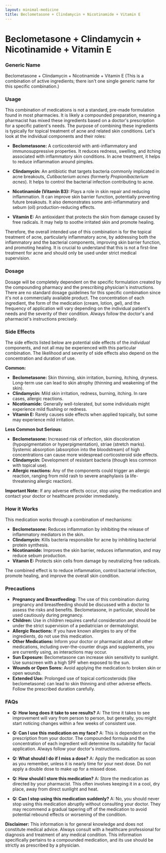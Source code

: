```yaml
---
layout: minimal-medicine
title: Beclometasone + Clindamycin + Nicotinamide + Vitamin E
---
```


# Beclometasone + Clindamycin + Nicotinamide + Vitamin E
### Generic Name

Beclometasone + Clindamycin + Nicotinamide + Vitamin E  (This is a combination of active ingredients; there isn't one single generic name for this specific combination.)


### Usage

This combination of medications is not a standard, pre-made formulation found in most pharmacies. It is likely a compounded preparation, meaning a pharmacist has mixed these ingredients based on a doctor's prescription for a specific patient's needs.  The purpose of combining these ingredients is typically for topical treatment of acne and related skin conditions. Let's look at the individual components and their roles:

* **Beclometasone:** A corticosteroid with anti-inflammatory and immunosuppressive properties. It reduces redness, swelling, and itching associated with inflammatory skin conditions.  In acne treatment, it helps to reduce inflammation around pimples.

* **Clindamycin:** An antibiotic that targets bacteria commonly implicated in acne breakouts, *Cutibacterium acnes* (formerly *Propionibacterium acnes*). It helps to control the bacterial infection contributing to acne.

* **Nicotinamide (Vitamin B3):**  Plays a role in skin repair and reducing inflammation. It can improve skin barrier function, potentially preventing future breakouts.  It also demonstrates some anti-inflammatory and sebum (oil) production-reducing effects.

* **Vitamin E:** An antioxidant that protects the skin from damage caused by free radicals. It may help to soothe irritated skin and promote healing.

Therefore, the overall intended use of this combination is for the topical treatment of acne, particularly inflammatory acne, by addressing both the inflammatory and the bacterial components, improving skin barrier function, and promoting healing.  It is crucial to understand that this is not a first-line treatment for acne and should only be used under strict medical supervision.


### Dosage

Dosage will be completely dependent on the specific formulation created by the compounding pharmacy and the prescribing physician's instructions. There are no standard dosage guidelines for this specific combination since it's not a commercially available product.  The concentration of each ingredient, the form of the medication (cream, lotion, gel), and the frequency of application will vary depending on the individual patient's needs and the severity of their condition.  Always follow the doctor's and pharmacist's instructions precisely.



### Side Effects

The side effects listed below are potential side effects of the *individual* components, and not all may be experienced with this particular combination. The likelihood and severity of side effects also depend on the concentration and duration of use.

**Common:**

* **Beclometasone:** Skin thinning, skin irritation, burning, itching, dryness.  Long-term use can lead to skin atrophy (thinning and weakening of the skin).
* **Clindamycin:** Mild skin irritation, redness, burning, itching.  In rare cases, allergic reactions.
* **Nicotinamide:**  Generally well-tolerated, but some individuals might experience mild flushing or redness.
* **Vitamin E:** Rarely causes side effects when applied topically, but some may experience mild irritation.


**Less Common but Serious:**

* **Beclometasone:**  Increased risk of infection, skin discoloration (hypopigmentation or hyperpigmentation), striae (stretch marks).  Systemic absorption (absorption into the bloodstream) of high concentrations can cause more widespread corticosteroid side effects.
* **Clindamycin:** Development of resistant bacteria (though less common with topical use).
* **Allergic reactions:**  Any of the components could trigger an allergic reaction, ranging from mild rash to severe anaphylaxis (a life-threatening allergic reaction).


**Important Note:** If any adverse effects occur, stop using the medication and contact your doctor or healthcare provider immediately.


### How it Works

This medication works through a combination of mechanisms:

* **Beclometasone:**  Reduces inflammation by inhibiting the release of inflammatory mediators in the skin.
* **Clindamycin:** Kills bacteria responsible for acne by inhibiting bacterial protein synthesis.
* **Nicotinamide:** Improves the skin barrier, reduces inflammation, and may reduce sebum production.
* **Vitamin E:** Protects skin cells from damage by neutralizing free radicals.


The combined effect is to reduce inflammation, control bacterial infection, promote healing, and improve the overall skin condition.


### Precautions

* **Pregnancy and Breastfeeding:**  The use of this combination during pregnancy and breastfeeding should be discussed with a doctor to assess the risks and benefits. Beclometasone, in particular, should be used cautiously during pregnancy.
* **Children:**  Use in children requires careful consideration and should be under the strict supervision of a pediatrician or dermatologist.
* **Allergic Reactions:**  If you have known allergies to any of the ingredients, do not use this medication.
* **Other Medications:** Inform your doctor or pharmacist about all other medications, including over-the-counter drugs and supplements, you are currently using, as interactions may occur.
* **Sun Exposure:**  Beclometasone can increase skin sensitivity to sunlight. Use sunscreen with a high SPF when exposed to the sun.
* **Wounds or Open Sores:**  Avoid applying the medication to broken skin or open wounds.
* **Extended Use:** Prolonged use of topical corticosteroids (like beclometasone) can lead to skin thinning and other adverse effects.  Follow the prescribed duration carefully.


### FAQs

* **Q: How long does it take to see results?** A: The time it takes to see improvement will vary from person to person, but generally, you might start noticing changes within a few weeks of consistent use.

* **Q: Can I use this medication on my face?** A:  This is dependent on the prescription from your doctor. The compounded formula and the concentration of each ingredient will determine its suitability for facial application.  Always follow your doctor's instructions.

* **Q: What should I do if I miss a dose?** A:  Apply the medication as soon as you remember, unless it is nearly time for your next dose. Do not apply a double dose to make up for a missed dose.

* **Q: How should I store this medication?** A: Store the medication as directed by your pharmacist. This often involves keeping it in a cool, dry place, away from direct sunlight and heat.

* **Q: Can I stop using this medication suddenly?** A: No, you should never stop using this medication abruptly without consulting your doctor.  They may recommend a gradual tapering off of the medication to avoid potential rebound effects or worsening of the condition.


**Disclaimer:** This information is for general knowledge and does not constitute medical advice. Always consult with a healthcare professional for diagnosis and treatment of any medical condition.  This information specifically pertains to a compounded medication, and its use should be strictly as prescribed by a physician.
